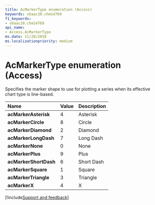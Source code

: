 ```yaml
---
title: AcMarkerType enumeration (Access)
keywords: vbaac10.chm14769
f1_keywords:
- vbaac10.chm14769
api_name:
- Access.AcMarkerType
ms.date: 11/28/2018
ms.localizationpriority: medium
---
```



# AcMarkerType enumeration (Access)

Specifies the marker shape to use for plotting a series when its effective chart type is line-based.

|Name|Value|Description|
|:-----|:-----|:-----|
|**acMarkerAsterisk**|4|Asterisk|
|**acMarkerCircle**|8|Circle|
|**acMarkerDiamond**|2|Diamond|
|**acMarkerLongDash**|7|Long Dash|
|**acMarkerNone**|0|None|
|**acMarkerPlus**|9|Plus|
|**acMarkerShortDash**|6|Short Dash|
|**acMarkerSquare**|1|Square|
|**acMarkerTriangle**|3|Triangle|
|**acMarkerX**|4|X|

[!include[Support and feedback](~/includes/feedback-boilerplate.md)]